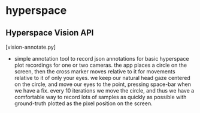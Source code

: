 # hyperspace

Hyperspace Vision API
--------------------------------------------------------

[vision-annotate.py]
- simple annotation tool to record json annotations for basic hyperspace plot recordings for one or two cameras.  the app places a circle on the screen, then the cross marker moves relative to it for movements relative to it of only your eyes.  we keep our natural head gaze centered on the circle, and move our eyes to the point, pressing space-bar when we have a fix.  every 10 iterations we move the
circle, and thus we have a comfortable way to record lots of samples as quickly as possible with ground-truth plotted as the pixel position on the screen.


